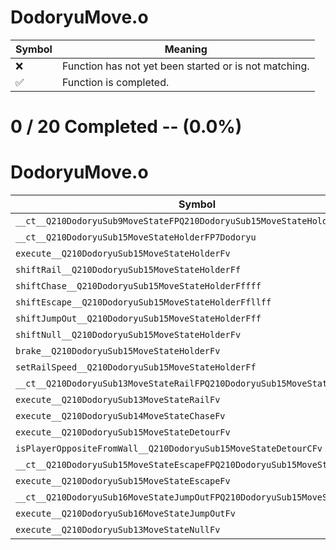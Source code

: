 # DodoryuMove.o
| Symbol | Meaning 
| ------------- | ------------- 
| :x: | Function has not yet been started or is not matching. 
| :white_check_mark: | Function is completed. 


# 0 / 20 Completed -- (0.0%)
# DodoryuMove.o
| Symbol | Decompiled? |
| ------------- | ------------- |
| `__ct__Q210DodoryuSub9MoveStateFPQ210DodoryuSub15MoveStateHolder` | :x: |
| `__ct__Q210DodoryuSub15MoveStateHolderFP7Dodoryu` | :x: |
| `execute__Q210DodoryuSub15MoveStateHolderFv` | :x: |
| `shiftRail__Q210DodoryuSub15MoveStateHolderFf` | :x: |
| `shiftChase__Q210DodoryuSub15MoveStateHolderFffff` | :x: |
| `shiftEscape__Q210DodoryuSub15MoveStateHolderFfllff` | :x: |
| `shiftJumpOut__Q210DodoryuSub15MoveStateHolderFff` | :x: |
| `shiftNull__Q210DodoryuSub15MoveStateHolderFv` | :x: |
| `brake__Q210DodoryuSub15MoveStateHolderFv` | :x: |
| `setRailSpeed__Q210DodoryuSub15MoveStateHolderFf` | :x: |
| `__ct__Q210DodoryuSub13MoveStateRailFPQ210DodoryuSub15MoveStateHolder` | :x: |
| `execute__Q210DodoryuSub13MoveStateRailFv` | :x: |
| `execute__Q210DodoryuSub14MoveStateChaseFv` | :x: |
| `execute__Q210DodoryuSub15MoveStateDetourFv` | :x: |
| `isPlayerOppositeFromWall__Q210DodoryuSub15MoveStateDetourCFv` | :x: |
| `__ct__Q210DodoryuSub15MoveStateEscapeFPQ210DodoryuSub15MoveStateHolder` | :x: |
| `execute__Q210DodoryuSub15MoveStateEscapeFv` | :x: |
| `__ct__Q210DodoryuSub16MoveStateJumpOutFPQ210DodoryuSub15MoveStateHolder` | :x: |
| `execute__Q210DodoryuSub16MoveStateJumpOutFv` | :x: |
| `execute__Q210DodoryuSub13MoveStateNullFv` | :x: |
